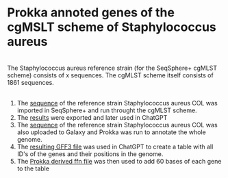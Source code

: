 # Prokka annoted genes of the cgMSLT scheme of Staphylococcus aureus
<br>
The Staphylococcus aureus reference strain (for the SeqSphere+ cgMLST scheme) consists of x sequences.
The cgMLST scheme itself consists of 1861 sequences.<br><br>

1. The [sequence](https://raw.githubusercontent.com/zmeel/cgMLST-StaphAur/main/NC_002951.2%20Staphylococcus%20aureus%20subsp.%20aureus%20COL.fasta) of the reference strain Staphylococcus aureus COL was imported in SeqSphere+ and run throught the cgMLST scheme.<br>
2. The [results](https://github.com/zmeel/cgMLST-StaphAur/blob/main/S.%20aureus_cgMLST_scheme.fasta) were exported and later used in ChatGPT<br>
3. The [sequence](https://raw.githubusercontent.com/zmeel/cgMLST-StaphAur/main/NC_002951.2%20Staphylococcus%20aureus%20subsp.%20aureus%20COL.fasta) of the reference strain Staphylococcus aureus COL was also uploaded to Galaxy and Prokka was run to annotate the whole genome.<br>
4. The [resulting GFF3 file](https://raw.githubusercontent.com/zmeel/cgMLST-StaphAur/main/S.%20aureus%20COL.gff3) was used in ChatGPT to create a table with all ID's of the genes and their positions in the genome.<br>
5. The [Prokka derived ffn file](https://raw.githubusercontent.com/zmeel/cgMLST-StaphAur/main/S.%20aureus%20COL.ffn) was then used to add 60 bases of each gene to the table
